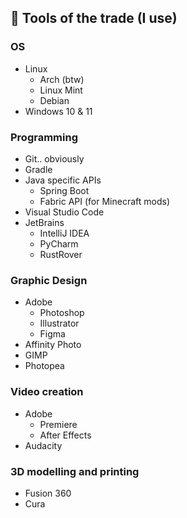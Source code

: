 ## 🔨 Tools of the trade (I use)
### OS
- Linux
  - Arch (btw)
  - Linux Mint
  - Debian
- Windows 10 & 11
### Programming
- Git.. obviously
- Gradle
- Java specific APIs
  - Spring Boot
  - Fabric API (for Minecraft mods)
- Visual Studio Code
- JetBrains
  - IntelliJ IDEA
  - PyCharm
  - RustRover
### Graphic Design
- Adobe
  - Photoshop
  - Illustrator
  - Figma
- Affinity Photo
- GIMP
- Photopea
### Video creation
- Adobe
  - Premiere
  - After Effects
- Audacity
### 3D modelling and printing
- Fusion 360
- Cura
